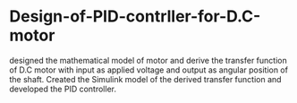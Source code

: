 # Design-of-PID-contrller-for-D.C-motor
designed the mathematical model of motor and derive the transfer function of D.C motor with input as applied voltage and output as angular position of the shaft. Created the Simulink model of the derived transfer function and developed the PID controller.
